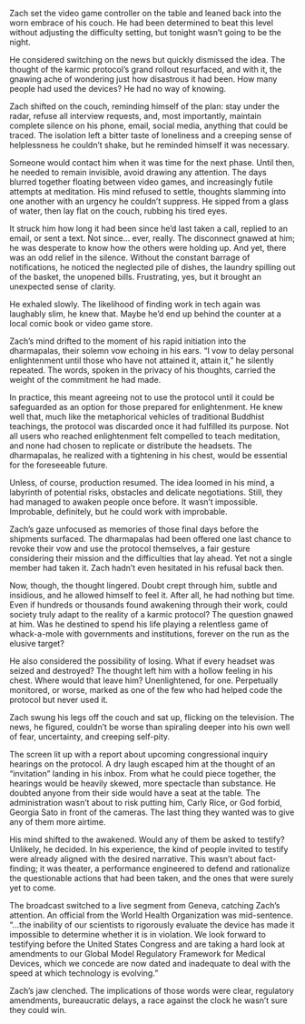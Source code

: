 Zach set the video game controller on the table and leaned back into the worn embrace of his couch. He had been determined to beat this level without adjusting the difficulty setting, but tonight wasn’t going to be the night. 

He considered switching on the news but quickly dismissed the idea. The thought of the karmic protocol’s grand rollout resurfaced, and with it, the gnawing ache of wondering just how disastrous it had been. How many people had used the devices? He had no way of knowing. 

Zach shifted on the couch, reminding himself of the plan: stay under the radar, refuse all interview requests, and, most importantly, maintain complete silence on his phone, email, social media, anything that could be traced. The isolation left a bitter taste of loneliness and a creeping sense of helplessness he couldn’t shake, but he reminded himself it was necessary. 

Someone would contact him when it was time for the next phase. Until then, he needed to remain invisible, avoid drawing any attention. The days blurred together floating between video games, and increasingly futile attempts at meditation. His mind refused to settle, thoughts slamming into one another with an urgency he couldn’t suppress. He sipped from a glass of water, then lay flat on the couch, rubbing his tired eyes. 

It struck him how long it had been since he’d last taken a call, replied to an email, or sent a text. Not since… ever, really. The disconnect gnawed at him; he was desperate to know how the others were holding up. And yet, there was an odd relief in the silence. Without the constant barrage of notifications, he noticed the neglected pile of dishes, the laundry spilling out of the basket, the unopened bills. Frustrating, yes, but it brought an unexpected sense of clarity. 

He exhaled slowly. The likelihood of finding work in tech again was laughably slim, he knew that. Maybe he’d end up behind the counter at a local comic book or video game store. 

Zach’s mind drifted to the moment of his rapid initiation into the dharmapalas, their solemn vow echoing in his ears. “I vow to delay personal enlightenment until those who have not attained it, attain it,” he silently repeated. The words, spoken in the privacy of his thoughts, carried the weight of the commitment he had made. 

In practice, this meant agreeing not to use the protocol until it could be safeguarded as an option for those prepared for enlightenment. He knew well that, much like the metaphorical vehicles of traditional Buddhist teachings, the protocol was discarded once it had fulfilled its purpose. Not all users who reached enlightenment felt compelled to teach meditation, and none had chosen to replicate or distribute the headsets. The dharmapalas, he realized with a tightening in his chest, would be essential for the foreseeable future. 

Unless, of course, production resumed. The idea loomed in his mind, a labyrinth of potential risks, obstacles and delicate negotiations. Still, they had managed to awaken people once before. It wasn’t impossible. Improbable, definitely, but he could work with improbable. 

Zach’s gaze unfocused as memories of those final days before the shipments surfaced. The dharmapalas had been offered one last chance to revoke their vow and use the protocol themselves, a fair gesture considering their mission and the difficulties that lay ahead. Yet not a single member had taken it. Zach hadn’t even hesitated in his refusal back then. 

Now, though, the thought lingered. Doubt crept through him, subtle and insidious, and he allowed himself to feel it. After all, he had nothing but time. Even if hundreds or thousands found awakening through their work, could society truly adapt to the reality of a karmic protocol? The question gnawed at him. Was he destined to spend his life playing a relentless game of whack-a-mole with governments and institutions, forever on the run as the elusive target? 

He also considered the possibility of losing. What if every headset was seized and destroyed? The thought left him with a hollow feeling in his chest. Where would that leave him? Unenlightened, for one. Perpetually monitored, or worse, marked as one of the few who had helped code the protocol but never used it. 

Zach swung his legs off the couch and sat up, flicking on the television. The news, he figured, couldn’t be worse than spiraling deeper into his own well of fear, uncertainty, and creeping self-pity. 

The screen lit up with a report about upcoming congressional inquiry hearings on the protocol. A dry laugh escaped him at the thought of an “invitation” landing in his inbox. From what he could piece together, the hearings would be heavily skewed, more spectacle than substance. He doubted anyone from their side would have a seat at the table. The administration wasn’t about to risk putting him, Carly Rice, or God forbid, Georgia Sato in front of the cameras. The last thing they wanted was to give any of them more airtime. 

His mind shifted to the awakened. Would any of them be asked to testify? Unlikely, he decided. In his experience, the kind of people invited to testify were already aligned with the desired narrative. This wasn’t about fact-finding; it was theater, a performance engineered to defend and rationalize the questionable actions that had been taken, and the ones that were surely yet to come. 

The broadcast switched to a live segment from Geneva, catching Zach’s attention. An official from the World Health Organization was mid-sentence. “…the inability of our scientists to rigorously evaluate the device has made it impossible to determine whether it is in violation. We look forward to testifying before the United States Congress and are taking a hard look at amendments to our Global Model Regulatory Framework for Medical Devices, which we concede are now dated and inadequate to deal with the speed at which technology is evolving.” 

Zach’s jaw clenched. The implications of those words were clear, regulatory amendments, bureaucratic delays, a race against the clock he wasn’t sure they could win.
